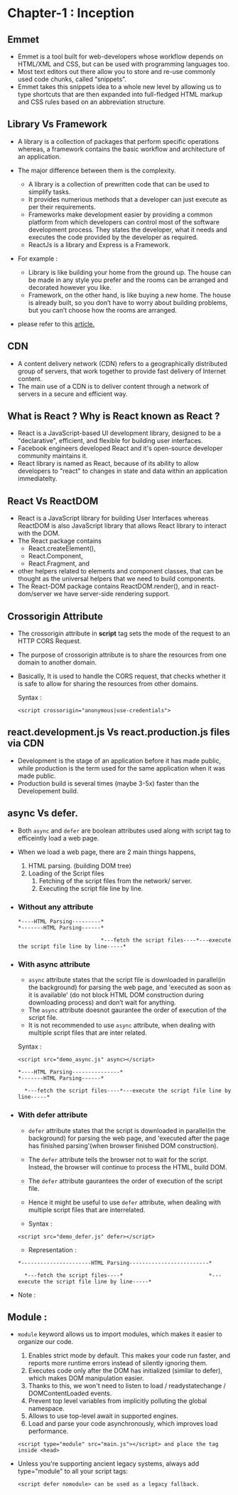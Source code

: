 # Chapter-1 : Inception

## Emmet

- Emmet is a tool built for web-developers whose workflow depends on HTML/XML and CSS, but can be used with programming languages too.
- Most text editors out there allow you to store and re-use commonly used code chunks, called “snippets”.
- Emmet takes this snippets idea to a whole new level by allowing us to type shortcuts that are then expanded into full-fledged HTML markup and CSS rules based on an abbreviation structure.

## Library Vs Framework

- A library is a collection of packages that perform specific operations whereas, a framework contains the basic workflow and architecture of an application.
- The major difference between them is the complexity.

  - A library is a collection of prewritten code that can be used to simplify tasks.
  - It provides numerious methods that a developer can just execute as per their requirements.
  - Frameworks make development easier by providing a common platform from which developers can control most of the software development process. They states the developer, what it needs and executes the code provided by the developer as required.
  - ReactJs is a library and Express is a Framework.

- For example :

  - Library is like building your home from the ground up. The house can be made in any style you prefer and the rooms can be arranged and decorated however you like.
  - Framework, on the other hand, is like buying a new home. The house is already built, so you don’t have to worry about building problems, but you can’t choose how the rooms are arranged.

- please refer to this [article.](https://www.interviewbit.com/blog/framework-vs-library/)

## CDN

- A content delivery network (CDN) refers to a geographically distributed group of servers, that work together to provide fast delivery of Internet content.
- The main use of a CDN is to deliver content through a network of servers in a secure and efficient way.

## What is React ? Why is React known as React ?

- React is a JavaScript-based UI development library, designed to be a "declarative", efficient, and flexible for building user interfaces.
- Facebook engineers developed React and it's open-source developer community maintains it.
- React library is named as React, because of its ability to allow developers to "react" to changes in state and data within an application immediatelty.

## React Vs ReactDOM

- React is a JavaScript library for building User Interfaces whereas ReactDOM is also JavaScript library that allows React library to interact with the DOM.
- The React package contains
  - React.createElement(),
  - React.Component,
  - React.Fragment, and
- other helpers related to elements and component classes, that can be thought as the universal helpers that we need to build components.
- The React-DOM package contains ReactDOM.render(), and in react-dom/server we have server-side rendering support.

## Crossorigin Attribute

- The crossorigin attribute in **script** tag sets the mode of the request to an HTTP CORS Request.
- The purpose of crossorigin attribute is to share the resources from one domain to another domain.
- Basically, It is used to handle the CORS request, that checks whether it is safe to allow for sharing the resources from other domains.

  Syntax :

  ```
  <script crossorigin="anonymous|use-credentials">
  ```

## react.development.js Vs react.production.js files via CDN

- Development is the stage of an application before it has made public, while production is the term used for the same application when it was made public.
- Production build is several times (maybe 3-5x) faster than the Developement build.

## async Vs defer.

- Both `async` and `defer` are boolean attributes used along with script tag to efficeintly load a web page.
- When we load a web page, there are 2 main things happens,

  1. HTML parsing. (building DOM tree)
  2. Loading of the Script files
     1. Fetching of the script files from the network/ server.
     2. Executing the script file line by line.

- ### Without any attribute

  ```
  *----HTML Parsing---------*                                                                         *-------HTML Parsing------*

                            *---fetch the script files----*---execute the script file line by line-----*
  ```

- ### With async attribute

  - `async` attribute states that the script file is downloaded in parallel(in the background) for parsing the web page, and 'executed as soon as it is available' (do not block HTML DOM construction during downloading process) and don’t wait for anything.
  - The `async` attribute doesnot gaurantee the order of execution of the script file.
  - It is not recommended to use `async` attribute, when dealing with multiple script files that are inter related.

  Syntax :

  ```
  <script src="demo_async.js" async></script>
  ```

  ```
  *----HTML Parsing---------------*                                           *-------HTML Parsing------*

    *---fetch the script files----*---execute the script file line by line-----*
  ```

- ### With defer attribute

  - `defer` attribute states that the script is downloaded in parallel(in the background) for parsing the web page, and 'executed after the page has finished parsing'(when browser finished DOM construction).
  - The `defer` attribute tells the browser not to wait for the script. Instead, the browser will continue to process the HTML, build DOM.
  - The `defer` attribute gaurantees the order of execution of the script file.
  - Hence it might be useful to use `defer` attribute, when dealing with multiple script files that are interrelated.

  - Syntax :

  ```
  <script src="demo_defer.js" defer></script>
  ```

  - Representation :

  ```
  *----------------------HTML Parsing-------------------------*

    *---fetch the script files----*                           *---execute the script file line by line-----*
  ```

- Note :

## Module :

- `module` keyword allows us to import modules, which makes it easier to organize our code.

  1. Enables strict mode by default. This makes your code run faster, and reports more runtime errors instead of silently ignoring them.
  2. Executes code only after the DOM has initialized (similar to defer), which makes DOM manipulation easier.
  3. Thanks to this, we won't need to listen to load / readystatechange / DOMContentLoaded events.
  4. Prevent top level variables from implicitly polluting the global namespace.
  5. Allows to use top-level await in supported engines.
  6. Load and parse your code asynchronously, which improves load performance.

  ```
  <script type="module" src="main.js"></script> and place the tag inside <head>
  ```

- Unless you're supporting ancient legacy systems, always add type="module" to all your script tags:

  ```
  <script defer nomodule> can be used as a legacy fallback.
  ```
